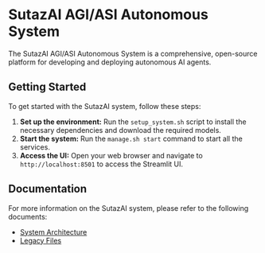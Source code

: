 # SutazAI AGI/ASI Autonomous System

The SutazAI AGI/ASI Autonomous System is a comprehensive, open-source platform for developing and deploying autonomous AI agents.

## Getting Started

To get started with the SutazAI system, follow these steps:

1.  **Set up the environment:** Run the `setup_system.sh` script to install the necessary dependencies and download the required models.
2.  **Start the system:** Run the `manage.sh start` command to start all the services.
3.  **Access the UI:** Open your web browser and navigate to `http://localhost:8501` to access the Streamlit UI.

## Documentation

For more information on the SutazAI system, please refer to the following documents:

*   [System Architecture](docs/ARCHITECTURE.md)
*   [Legacy Files](_legacy/README.md)